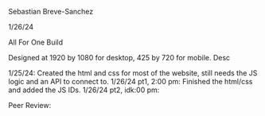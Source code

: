 Sebastian Breve-Sanchez

1/26/24

All For One Build

Designed at 1920 by 1080 for desktop, 425 by 720 for mobile. Desc

1/25/24: Created the html and css for most of the website, still needs the JS logic and an API to connect to. 1/26/24 pt1, 2:00 pm: Finished the html/css and added the JS IDs. 1/26/24 pt2, idk:00 pm:

Peer Review: 